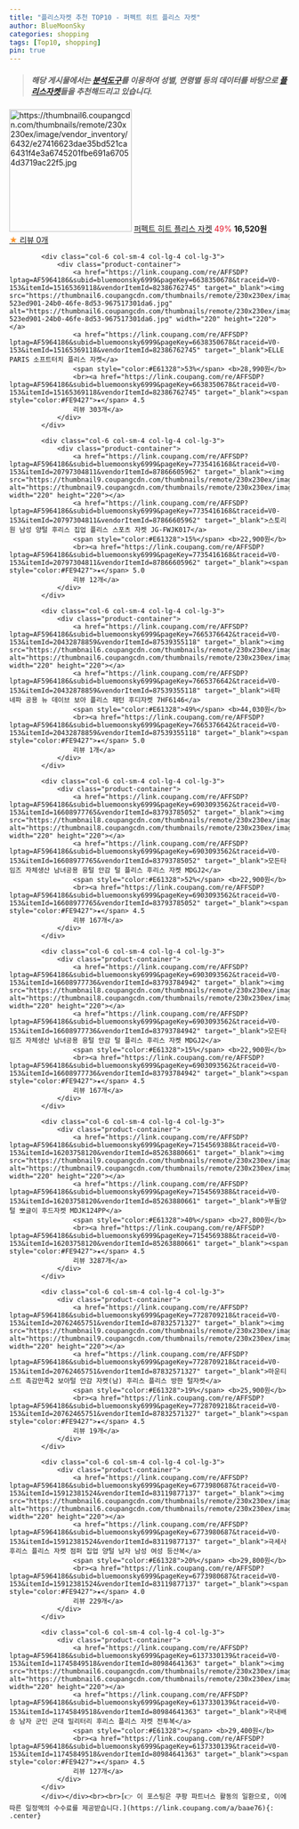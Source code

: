 ```yaml
---
title: "플리스자켓 추천 TOP10 - 퍼펙트 히트 플리스 자켓"
author: BlueMoonSky
categories: shopping
tags: [Top10, shopping]
pin: true
---
```


> ##### 해당 게시물에서는 [**분석도구**](https://itemscout.io/)를 이용하여 **성별**, **연령별** 등의 데이터를 바탕으로 [**플리스자켓**](https://link.coupang.com/a/baae76)들을 추천해드리고 있습니다.
<div class="container"><div class="row">
            <div class="col-6 col-sm-4 col-lg-4 col-lg-3">
                <div class="product-container">
                    <a href="https://link.coupang.com/re/AFFSDP?lptag=AF5964186&subid=bluemoonsky6999&pageKey=6954553366&traceid=V0-153&itemId=16908813478&vendorItemId=87759173060" target="_blank"><img src="https://thumbnail6.coupangcdn.com/thumbnails/remote/230x230ex/image/vendor_inventory/6432/e27416623dae35bd521ca6431f4e3a6745201fbe691a67054d3719ac22f5.jpg" alt="https://thumbnail6.coupangcdn.com/thumbnails/remote/230x230ex/image/vendor_inventory/6432/e27416623dae35bd521ca6431f4e3a6745201fbe691a67054d3719ac22f5.jpg" width="220" height="220"></a>
                    <a href="https://link.coupang.com/re/AFFSDP?lptag=AF5964186&subid=bluemoonsky6999&pageKey=6954553366&traceid=V0-153&itemId=16908813478&vendorItemId=87759173060" target="_blank">퍼펙트 히트 플리스 자켓</a>
                    <span style="color:#E61328">49%</span> <b>16,520원</b>
                    <br><a href="https://link.coupang.com/re/AFFSDP?lptag=AF5964186&subid=bluemoonsky6999&pageKey=6954553366&traceid=V0-153&itemId=16908813478&vendorItemId=87759173060" target="_blank"><span style="color:#FE9427">★</span> 
                    리뷰 0개</a>
                </div>
            </div>
            
            <div class="col-6 col-sm-4 col-lg-4 col-lg-3">
                <div class="product-container">
                    <a href="https://link.coupang.com/re/AFFSDP?lptag=AF5964186&subid=bluemoonsky6999&pageKey=6638350678&traceid=V0-153&itemId=15165369118&vendorItemId=82386762745" target="_blank"><img src="https://thumbnail6.coupangcdn.com/thumbnails/remote/230x230ex/image/retail/images/426026797544653-523ed901-24b0-46fe-8d53-967517301da6.jpg" alt="https://thumbnail6.coupangcdn.com/thumbnails/remote/230x230ex/image/retail/images/426026797544653-523ed901-24b0-46fe-8d53-967517301da6.jpg" width="220" height="220"></a>
                    <a href="https://link.coupang.com/re/AFFSDP?lptag=AF5964186&subid=bluemoonsky6999&pageKey=6638350678&traceid=V0-153&itemId=15165369118&vendorItemId=82386762745" target="_blank">ELLE PARIS 소프트터치 플리스 자켓</a>
                    <span style="color:#E61328">53%</span> <b>28,990원</b>
                    <br><a href="https://link.coupang.com/re/AFFSDP?lptag=AF5964186&subid=bluemoonsky6999&pageKey=6638350678&traceid=V0-153&itemId=15165369118&vendorItemId=82386762745" target="_blank"><span style="color:#FE9427">★</span> 4.5
                    리뷰 303개</a>
                </div>
            </div>
            
            <div class="col-6 col-sm-4 col-lg-4 col-lg-3">
                <div class="product-container">
                    <a href="https://link.coupang.com/re/AFFSDP?lptag=AF5964186&subid=bluemoonsky6999&pageKey=7735416168&traceid=V0-153&itemId=20797304811&vendorItemId=87866605962" target="_blank"><img src="https://thumbnail9.coupangcdn.com/thumbnails/remote/230x230ex/image/vendor_inventory/dc87/b07ea3e003a9138fde12beec048da5ac4c2c7ba8a29bd242b5a40d075f32.jpg" alt="https://thumbnail9.coupangcdn.com/thumbnails/remote/230x230ex/image/vendor_inventory/dc87/b07ea3e003a9138fde12beec048da5ac4c2c7ba8a29bd242b5a40d075f32.jpg" width="220" height="220"></a>
                    <a href="https://link.coupang.com/re/AFFSDP?lptag=AF5964186&subid=bluemoonsky6999&pageKey=7735416168&traceid=V0-153&itemId=20797304811&vendorItemId=87866605962" target="_blank">스토리원 남성 양털 후리스 집업 플리스 스포츠 자켓 JG-FWJK017</a>
                    <span style="color:#E61328">15%</span> <b>22,900원</b>
                    <br><a href="https://link.coupang.com/re/AFFSDP?lptag=AF5964186&subid=bluemoonsky6999&pageKey=7735416168&traceid=V0-153&itemId=20797304811&vendorItemId=87866605962" target="_blank"><span style="color:#FE9427">★</span> 5.0
                    리뷰 12개</a>
                </div>
            </div>
            
            <div class="col-6 col-sm-4 col-lg-4 col-lg-3">
                <div class="product-container">
                    <a href="https://link.coupang.com/re/AFFSDP?lptag=AF5964186&subid=bluemoonsky6999&pageKey=7665376642&traceid=V0-153&itemId=20432878859&vendorItemId=87539355118" target="_blank"><img src="https://thumbnail6.coupangcdn.com/thumbnails/remote/230x230ex/image/vendor_inventory/e733/79a49135a74969f8bb66452b6d4b69900c1dde6f1b27e39187163d1e374e.jpg" alt="https://thumbnail6.coupangcdn.com/thumbnails/remote/230x230ex/image/vendor_inventory/e733/79a49135a74969f8bb66452b6d4b69900c1dde6f1b27e39187163d1e374e.jpg" width="220" height="220"></a>
                    <a href="https://link.coupang.com/re/AFFSDP?lptag=AF5964186&subid=bluemoonsky6999&pageKey=7665376642&traceid=V0-153&itemId=20432878859&vendorItemId=87539355118" target="_blank">네파 네파 공용 뉴 데이브 보아 플리스 패턴 후디자켓 7HF6146</a>
                    <span style="color:#E61328">49%</span> <b>44,030원</b>
                    <br><a href="https://link.coupang.com/re/AFFSDP?lptag=AF5964186&subid=bluemoonsky6999&pageKey=7665376642&traceid=V0-153&itemId=20432878859&vendorItemId=87539355118" target="_blank"><span style="color:#FE9427">★</span> 5.0
                    리뷰 1개</a>
                </div>
            </div>
            
            <div class="col-6 col-sm-4 col-lg-4 col-lg-3">
                <div class="product-container">
                    <a href="https://link.coupang.com/re/AFFSDP?lptag=AF5964186&subid=bluemoonsky6999&pageKey=6903093562&traceid=V0-153&itemId=16608977765&vendorItemId=83793785052" target="_blank"><img src="https://thumbnail8.coupangcdn.com/thumbnails/remote/230x230ex/image/vendor_inventory/335d/f1b0e2a79ba00fc54ed38aaee670964908cee1789435617bcffa736c4829.jpg" alt="https://thumbnail8.coupangcdn.com/thumbnails/remote/230x230ex/image/vendor_inventory/335d/f1b0e2a79ba00fc54ed38aaee670964908cee1789435617bcffa736c4829.jpg" width="220" height="220"></a>
                    <a href="https://link.coupang.com/re/AFFSDP?lptag=AF5964186&subid=bluemoonsky6999&pageKey=6903093562&traceid=V0-153&itemId=16608977765&vendorItemId=83793785052" target="_blank">모든타임즈 자체생산 남녀공용 융털 안감 털 플리스 후리스 자켓 MDGJ2</a>
                    <span style="color:#E61328">52%</span> <b>22,900원</b>
                    <br><a href="https://link.coupang.com/re/AFFSDP?lptag=AF5964186&subid=bluemoonsky6999&pageKey=6903093562&traceid=V0-153&itemId=16608977765&vendorItemId=83793785052" target="_blank"><span style="color:#FE9427">★</span> 4.5
                    리뷰 167개</a>
                </div>
            </div>
            
            <div class="col-6 col-sm-4 col-lg-4 col-lg-3">
                <div class="product-container">
                    <a href="https://link.coupang.com/re/AFFSDP?lptag=AF5964186&subid=bluemoonsky6999&pageKey=6903093562&traceid=V0-153&itemId=16608977736&vendorItemId=83793784942" target="_blank"><img src="https://thumbnail8.coupangcdn.com/thumbnails/remote/230x230ex/image/vendor_inventory/335d/f1b0e2a79ba00fc54ed38aaee670964908cee1789435617bcffa736c4829.jpg" alt="https://thumbnail8.coupangcdn.com/thumbnails/remote/230x230ex/image/vendor_inventory/335d/f1b0e2a79ba00fc54ed38aaee670964908cee1789435617bcffa736c4829.jpg" width="220" height="220"></a>
                    <a href="https://link.coupang.com/re/AFFSDP?lptag=AF5964186&subid=bluemoonsky6999&pageKey=6903093562&traceid=V0-153&itemId=16608977736&vendorItemId=83793784942" target="_blank">모든타임즈 자체생산 남녀공용 융털 안감 털 플리스 후리스 자켓 MDGJ2</a>
                    <span style="color:#E61328">15%</span> <b>22,900원</b>
                    <br><a href="https://link.coupang.com/re/AFFSDP?lptag=AF5964186&subid=bluemoonsky6999&pageKey=6903093562&traceid=V0-153&itemId=16608977736&vendorItemId=83793784942" target="_blank"><span style="color:#FE9427">★</span> 4.5
                    리뷰 167개</a>
                </div>
            </div>
            
            <div class="col-6 col-sm-4 col-lg-4 col-lg-3">
                <div class="product-container">
                    <a href="https://link.coupang.com/re/AFFSDP?lptag=AF5964186&subid=bluemoonsky6999&pageKey=7154569388&traceid=V0-153&itemId=16203758120&vendorItemId=85263880661" target="_blank"><img src="https://thumbnail9.coupangcdn.com/thumbnails/remote/230x230ex/image/vendor_inventory/79fe/6cbdf3fcd44c7017744cfbfb928ae30053ef0004e42dbe19b053635517fc.jpg" alt="https://thumbnail9.coupangcdn.com/thumbnails/remote/230x230ex/image/vendor_inventory/79fe/6cbdf3fcd44c7017744cfbfb928ae30053ef0004e42dbe19b053635517fc.jpg" width="220" height="220"></a>
                    <a href="https://link.coupang.com/re/AFFSDP?lptag=AF5964186&subid=bluemoonsky6999&pageKey=7154569388&traceid=V0-153&itemId=16203758120&vendorItemId=85263880661" target="_blank">부들양털 뽀글이 후드자켓 MDJK124PP</a>
                    <span style="color:#E61328">40%</span> <b>27,800원</b>
                    <br><a href="https://link.coupang.com/re/AFFSDP?lptag=AF5964186&subid=bluemoonsky6999&pageKey=7154569388&traceid=V0-153&itemId=16203758120&vendorItemId=85263880661" target="_blank"><span style="color:#FE9427">★</span> 4.5
                    리뷰 3287개</a>
                </div>
            </div>
            
            <div class="col-6 col-sm-4 col-lg-4 col-lg-3">
                <div class="product-container">
                    <a href="https://link.coupang.com/re/AFFSDP?lptag=AF5964186&subid=bluemoonsky6999&pageKey=7728709218&traceid=V0-153&itemId=20762465751&vendorItemId=87832571327" target="_blank"><img src="https://thumbnail9.coupangcdn.com/thumbnails/remote/230x230ex/image/vendor_inventory/b3dc/224b6617b72a2f357a7fe8694cd2332a2191f59f06798ef73d26316d66a8.jpg" alt="https://thumbnail9.coupangcdn.com/thumbnails/remote/230x230ex/image/vendor_inventory/b3dc/224b6617b72a2f357a7fe8694cd2332a2191f59f06798ef73d26316d66a8.jpg" width="220" height="220"></a>
                    <a href="https://link.coupang.com/re/AFFSDP?lptag=AF5964186&subid=bluemoonsky6999&pageKey=7728709218&traceid=V0-153&itemId=20762465751&vendorItemId=87832571327" target="_blank">마운티스트 촉감만족2 보아털 안감 자켓(남) 후리스 플리스 방한 털자켓</a>
                    <span style="color:#E61328">19%</span> <b>25,900원</b>
                    <br><a href="https://link.coupang.com/re/AFFSDP?lptag=AF5964186&subid=bluemoonsky6999&pageKey=7728709218&traceid=V0-153&itemId=20762465751&vendorItemId=87832571327" target="_blank"><span style="color:#FE9427">★</span> 4.5
                    리뷰 19개</a>
                </div>
            </div>
            
            <div class="col-6 col-sm-4 col-lg-4 col-lg-3">
                <div class="product-container">
                    <a href="https://link.coupang.com/re/AFFSDP?lptag=AF5964186&subid=bluemoonsky6999&pageKey=6773980687&traceid=V0-153&itemId=15912381524&vendorItemId=83119877137" target="_blank"><img src="https://thumbnail6.coupangcdn.com/thumbnails/remote/230x230ex/image/vendor_inventory/ebd9/e30ad77c824ce91b5e17d6b98ed8cfbcc2887c5c8b954628b1dca99acb2a.jpg" alt="https://thumbnail6.coupangcdn.com/thumbnails/remote/230x230ex/image/vendor_inventory/ebd9/e30ad77c824ce91b5e17d6b98ed8cfbcc2887c5c8b954628b1dca99acb2a.jpg" width="220" height="220"></a>
                    <a href="https://link.coupang.com/re/AFFSDP?lptag=AF5964186&subid=bluemoonsky6999&pageKey=6773980687&traceid=V0-153&itemId=15912381524&vendorItemId=83119877137" target="_blank">극세사 후리스 플리스 자켓 점퍼 집업 양털 남자 남성 여성 등산복</a>
                    <span style="color:#E61328">20%</span> <b>29,800원</b>
                    <br><a href="https://link.coupang.com/re/AFFSDP?lptag=AF5964186&subid=bluemoonsky6999&pageKey=6773980687&traceid=V0-153&itemId=15912381524&vendorItemId=83119877137" target="_blank"><span style="color:#FE9427">★</span> 4.0
                    리뷰 229개</a>
                </div>
            </div>
            
            <div class="col-6 col-sm-4 col-lg-4 col-lg-3">
                <div class="product-container">
                    <a href="https://link.coupang.com/re/AFFSDP?lptag=AF5964186&subid=bluemoonsky6999&pageKey=6137330139&traceid=V0-153&itemId=11745849518&vendorItemId=80984641363" target="_blank"><img src="https://thumbnail6.coupangcdn.com/thumbnails/remote/230x230ex/image/vendor_inventory/eaa6/c3313f993ef92a5c63c1da8a529e1ca32b5e7c94f1c3db62b5fed4e09ff5.jpg" alt="https://thumbnail6.coupangcdn.com/thumbnails/remote/230x230ex/image/vendor_inventory/eaa6/c3313f993ef92a5c63c1da8a529e1ca32b5e7c94f1c3db62b5fed4e09ff5.jpg" width="220" height="220"></a>
                    <a href="https://link.coupang.com/re/AFFSDP?lptag=AF5964186&subid=bluemoonsky6999&pageKey=6137330139&traceid=V0-153&itemId=11745849518&vendorItemId=80984641363" target="_blank">국내배송 남자 군인 군대 밀리터리 후리스 플리스 자켓 전투복</a>
                    <span style="color:#E61328"></span> <b>29,400원</b>
                    <br><a href="https://link.coupang.com/re/AFFSDP?lptag=AF5964186&subid=bluemoonsky6999&pageKey=6137330139&traceid=V0-153&itemId=11745849518&vendorItemId=80984641363" target="_blank"><span style="color:#FE9427">★</span> 4.5
                    리뷰 127개</a>
                </div>
            </div>
            </div></div><br><br>[👉 이 포스팅은 쿠팡 파트너스 활동의 일환으로, 이에 따른 일정액의 수수료를 제공받습니다.](https://link.coupang.com/a/baae76){: .center}